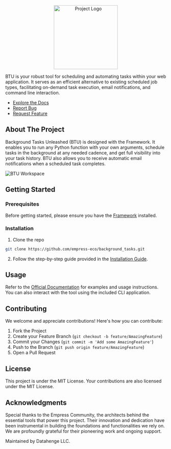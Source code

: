 <div align="center">
<img src="https://grow.empress.eco/uploads/default/original/2X/1/1f1e1044d3864269d2a613577edb9763890422ab.png" alt="Project Logo" width="200">
</div>

BTU is your robust tool for scheduling and automating tasks within your web application. It serves as an efficient alternative to existing scheduled job types, facilitating on-demand task execution, email notifications, and command line interaction. 

- [Explore the Docs](https://datahenge.github.io/btu/)
- [Report Bug](https://github.com/empress-eco/background_tasks/issues)
- [Request Feature](https://github.com/empress-eco/background_tasks/issues)

## About The Project

Background Tasks Unleashed (BTU) is designed with the Framework. It enables you to run any Python function with your own arguments, schedule tasks in the background at any needed cadence, and get full visibility into your task history. BTU also allows you to receive automatic email notifications when a scheduled task completes.

![BTU Workspace](https://datahenge.github.io/btu/images/btu_screenshot_v14_workspace_1.png)

## Getting Started

### Prerequisites
Before getting started, please ensure you have the [Framework](https://github.com/Empress) installed.

### Installation
1. Clone the repo
```sh
git clone https://github.com/empress-eco/background_tasks.git
```
2. Follow the step-by-step guide provided in the [Installation Guide](https://datahenge.github.io/btu/installation.html).

## Usage
Refer to the [Official Documentation](https://datahenge.github.io/btu/) for examples and usage instructions. You can also interact with the tool using the included CLI application.

## Contributing
We welcome and appreciate contributions! Here's how you can contribute:

1. Fork the Project
2. Create your Feature Branch (`git checkout -b feature/AmazingFeature`)
3. Commit your Changes (`git commit -m 'Add some AmazingFeature'`)
4. Push to the Branch (`git push origin feature/AmazingFeature`)
5. Open a Pull Request

## License

This project is under the MIT License. Your contributions are also licensed under the MIT License.

## Acknowledgments

Special thanks to the Empress Community, the architects behind the essential tools that power this project. Their innovation and dedication have been instrumental in building the foundations and functionalities we rely on. We are profoundly grateful for their pioneering work and ongoing support. 

Maintained by Datahenge LLC.